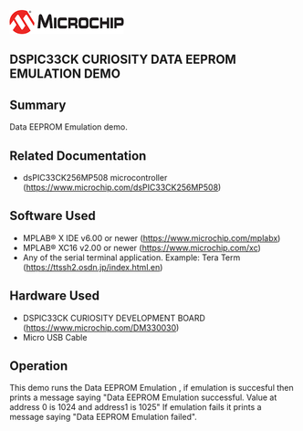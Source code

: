 ![image](images/microchip.jpg) 

## DSPIC33CK CURIOSITY DATA EEPROM EMULATION DEMO


## Summary

Data EEPROM Emulation demo.

## Related Documentation

- dsPIC33CK256MP508 microcontroller (https://www.microchip.com/dsPIC33CK256MP508)


## Software Used 

- MPLAB® X IDE v6.00 or newer (https://www.microchip.com/mplabx)
- MPLAB® XC16 v2.00 or newer (https://www.microchip.com/xc) 
- Any of the serial terminal application. Example: Tera Term (https://ttssh2.osdn.jp/index.html.en)


## Hardware Used

- DSPIC33CK CURIOSITY DEVELOPMENT BOARD (https://www.microchip.com/DM330030)
- Micro USB Cable



## Operation

This demo runs the Data EEPROM Emulation , if emulation is succesful then prints a message saying "Data EEPROM Emulation successful. Value at address 0 is 1024 and address1 is 1025"
If emulation fails it prints a message saying "Data EEPROM Emulation failed".






